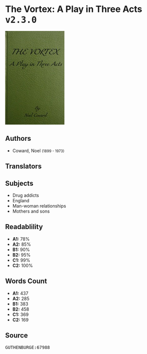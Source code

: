 # The Vortex: A Play in Three Acts <kbd>v2.3.0</kbd>

![](./cover.medium.jpg "")

## Authors


 - Coward, Noel <small>(1899 - 1973)</small>

## Translators



## Subjects


 - Drug addicts
 - England
 - Man-woman relationships
 - Mothers and sons

## Readablility


 - **A1:** 78%
 - **A2:** 85%
 - **B1:** 90%
 - **B2:** 95%
 - **C1:** 99%
 - **C2:** 100%

## Words Count


 - **A1:** 437
 - **A2:** 285
 - **B1:** 383
 - **B2:** 458
 - **C1:** 369
 - **C2:** 169

## Source


<kbd>GUTHENBURGE:67988</kbd>
